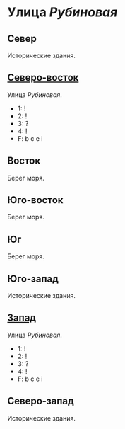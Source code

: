 # Улица *Рубиновая*

## Север

Исторические здания.

## [Северо-восток](./575135.md)

Улица *Рубиновая*.

* 1:    !
* 2:    !
* 3:    ?
* 4:    !
* F:    b   c   e   i

## Восток

Берег моря.

## Юго-восток

Берег моря.

## Юг

Берег моря.

## Юго-запад

Исторические здания.

## [Запад](./530140.md)

Улица *Рубиновая*.

* 1:    !
* 2:    !
* 3:    ?
* 4:    !
* F:    b   c   e   i

## Северо-запад

Исторические здания.
